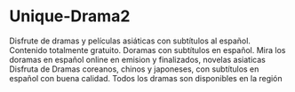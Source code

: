 # Unique-Drama2
Disfrute de dramas y películas asiáticas con subtítulos al español.  Contenido totalmente gratuito.  Doramas con subtítulos en español. Mira los doramas en español online en emision y finalizados,  novelas asiaticas Disfruta de Dramas coreanos, chinos y japoneses, con subtítulos en español  con buena calidad.   Todos los dramas son disponibles en la región
